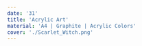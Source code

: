 ```yaml
---
date: '31'
title: 'Acrylic Art'
material: 'A4 | Graphite | Acrylic Colors'
cover: './Scarlet_Witch.png'
---
```

